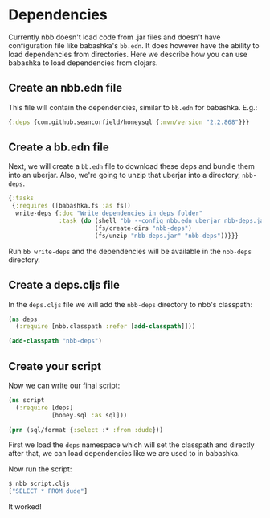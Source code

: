 # Dependencies

Currently nbb doesn't load code from .jar files and doesn't have configuration
file like babashka's `bb.edn`. It does however have the ability to load
dependencies from directories. Here we describe how you can use babashka to load
dependencies from clojars.

## Create an nbb.edn file

This file will contain the dependencies, similar to `bb.edn` for babashka.
E.g.:

``` clojure
{:deps {com.github.seancorfield/honeysql {:mvn/version "2.2.868"}}}
```

## Create a bb.edn file

Next, we will create a `bb.edn` file to download these deps and bundle them into
an uberjar. Also, we're going to unzip that uberjar into a directory,
`nbb-deps`.

``` clojure
{:tasks
 {:requires ([babashka.fs :as fs])
  write-deps {:doc "Write dependencies in deps folder"
              :task (do (shell "bb --config nbb.edn uberjar nbb-deps.jar")
                        (fs/create-dirs "nbb-deps")
                        (fs/unzip "nbb-deps.jar" "nbb-deps"))}}}
```

Run `bb write-deps` and the dependencies will be available in the `nbb-deps` directory.

## Create a deps.cljs file

In the `deps.cljs` file we will add the `nbb-deps` directory to nbb's classpath:

``` clojure
(ns deps
  (:require [nbb.classpath :refer [add-classpath]]))

(add-classpath "nbb-deps")
```

## Create your script

Now we can write our final script:

``` clojure
(ns script
  (:require [deps]
            [honey.sql :as sql]))

(prn (sql/format {:select :* :from :dude}))
```

First we load the `deps` namespace which will set the classpath and directly
after that, we can load dependencies like we are used to in babashka.

Now run the script:

``` clojure
$ nbb script.cljs
["SELECT * FROM dude"]
```

It worked!
